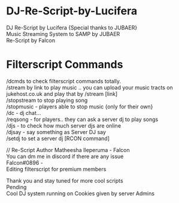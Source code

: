 # DJ-Re-Script-by-Lucifera
DJ Re-Script by Lucifera {Special thanks to JUBAER}                                                                               
Music Streaming System to SAMP by JUBAER                                                                               
Re-Script by Falcon                                                                                

# Filterscript Commands
/dcmds to check filterscript commands totally.                                                                             
/stream by link to play music .. you can upload your music tracts on jukehost.co.uk and play that by /stream [link]                                     
/stopstream to stop playing song                                                                                                          
/stopmusic - players able to stop music {only for their own}                                                                                                        
/dc - dj chat...                                                                                                                                       
/reqsong - for players.. they can ask a server dj to play songs                                                                                
/djs - to check how much server djs are online                                                                               
/djsay - say something as Server DJ say                                                                               
/setdj to set a server dj [RCON command]                                                                               

// Re-Script Author Matheesha Ileperuma - Falcon                                                                               
You can dm me in discord if there are any issue                                                                                
Falcon#0896 -                                                                                                                                                               
Editing filterscript for premium members                                                                               

Thank you and stay tuned for more cool scripts                                                                                
Pending                                                                                
  Cool DJ system running on Cookies given by server Admins                                                                               
